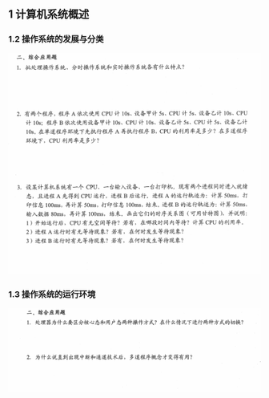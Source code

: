 ## 1 计算机系统概述

### 1.2 操作系统的发展与分类
![alt 文本](../../../图片/操1.1.png)


### 1.3 操作系统的运行环境
![alt 文本](../../../图片/操1.4.png)

